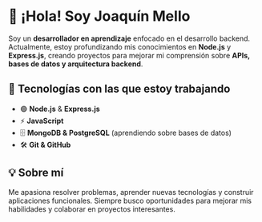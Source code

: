# 👋 ¡Hola! Soy Joaquín Mello  

Soy un **desarrollador en aprendizaje** enfocado en el desarrollo backend. Actualmente, estoy profundizando mis conocimientos en **Node.js** y **Express.js**, creando proyectos para mejorar mi comprensión sobre **APIs, bases de datos y arquitectura backend**.  

## 🚀 Tecnologías con las que estoy trabajando  
- 🟢 **Node.js** & **Express.js**  
- ⚡ **JavaScript**  
- 🗄️ **MongoDB & PostgreSQL** (aprendiendo sobre bases de datos)  
- 🛠️ **Git & GitHub**  

## 💡 Sobre mí  
Me apasiona resolver problemas, aprender nuevas tecnologías y construir aplicaciones funcionales. Siempre busco oportunidades para mejorar mis habilidades y colaborar en proyectos interesantes.  
<!---
Joaquin-Mello/Joaquin-Mello is a ✨ special ✨ repository because its `README.md` (this file) appears on your GitHub profile.
You can click the Preview link to take a look at your changes.
--->
